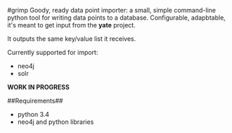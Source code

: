 #grimp
Goody, ready data point importer: a small, simple command-line python tool for writing data points to a database. Configurable, adapbtable, it's meant to get input from the **yate** project.

It outputs the same key/value list it receives.

Currently supported for import:
* neo4j
* solr

**WORK IN PROGRESS**


##Requirements##

* python 3.4
* neo4j and python libraries

